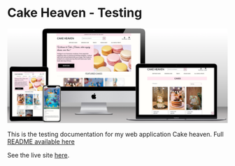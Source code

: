# Cake Heaven - Testing

![MockUp](media/docs/mockup.png)

This is the testing documentation for my web application Cake heaven. Full [README available here](/README.md)

See the live site [here](https://cake-heaven-8414245a4be7.herokuapp.com/).